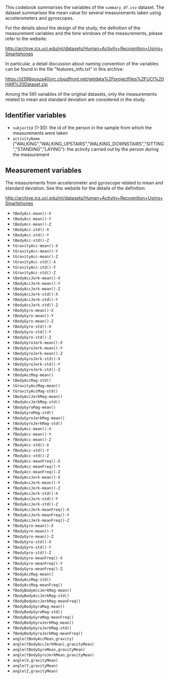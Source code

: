 This codebook summarises the variables of the ```summary_df.csv``` dataset.
The dataset summarises the mean value for several measurements taken using accelerometers and gyroscopes. 

For the details about the design of the study, the definition of the measurement variables and the time windows of the measurements, please refer to the website:

<http://archive.ics.uci.edu/ml/datasets/Human+Activity+Recognition+Using+Smartphones>

In particular, a detail discussion about naming convention of the variables can be found in the file "features_info.txt" in this archive:

<https://d396qusza40orc.cloudfront.net/getdata%2Fprojectfiles%2FUCI%20HAR%20Dataset.zip>

Among the 561 variables of the original datasets, only the measurements related to mean and standard deviation are considered in the study.


## Identifier variables
- ```subjectId``` (1-30): the id of the person in the sample from which the measurements were taken
- ```activityName``` ("WALKING","WALKING_UPSTAIRS","WALKING_DOWNSTAIRS","SITTING","STANDING","LAYING"): the activity carried out by the person during the measurement


## Measurement variables
The measurements from accelerometer and gyroscope related to mean and standard deviation. See this website for the details of the definition:

<http://archive.ics.uci.edu/ml/datasets/Human+Activity+Recognition+Using+Smartphones>

- ``` tBodyAcc-mean()-X ``` 
- ``` tBodyAcc-mean()-Y ``` 
- ``` tBodyAcc-mean()-Z ``` 
- ``` tBodyAcc-std()-X ``` 
- ``` tBodyAcc-std()-Y ``` 
- ``` tBodyAcc-std()-Z ``` 
- ``` tGravityAcc-mean()-X ``` 
- ``` tGravityAcc-mean()-Y ``` 
- ``` tGravityAcc-mean()-Z ``` 
- ``` tGravityAcc-std()-X ``` 
- ``` tGravityAcc-std()-Y ``` 
- ``` tGravityAcc-std()-Z ``` 
- ``` tBodyAccJerk-mean()-X ``` 
- ``` tBodyAccJerk-mean()-Y ``` 
- ``` tBodyAccJerk-mean()-Z ``` 
- ``` tBodyAccJerk-std()-X ``` 
- ``` tBodyAccJerk-std()-Y ``` 
- ``` tBodyAccJerk-std()-Z ``` 
- ``` tBodyGyro-mean()-X ``` 
- ``` tBodyGyro-mean()-Y ``` 
- ``` tBodyGyro-mean()-Z ``` 
- ``` tBodyGyro-std()-X ``` 
- ``` tBodyGyro-std()-Y ``` 
- ``` tBodyGyro-std()-Z ``` 
- ``` tBodyGyroJerk-mean()-X ``` 
- ``` tBodyGyroJerk-mean()-Y ``` 
- ``` tBodyGyroJerk-mean()-Z ``` 
- ``` tBodyGyroJerk-std()-X ``` 
- ``` tBodyGyroJerk-std()-Y ``` 
- ``` tBodyGyroJerk-std()-Z ``` 
- ``` tBodyAccMag-mean() ``` 
- ``` tBodyAccMag-std() ``` 
- ``` tGravityAccMag-mean() ``` 
- ``` tGravityAccMag-std() ``` 
- ``` tBodyAccJerkMag-mean() ``` 
- ``` tBodyAccJerkMag-std() ``` 
- ``` tBodyGyroMag-mean() ``` 
- ``` tBodyGyroMag-std() ``` 
- ``` tBodyGyroJerkMag-mean() ``` 
- ``` tBodyGyroJerkMag-std() ``` 
- ``` fBodyAcc-mean()-X ``` 
- ``` fBodyAcc-mean()-Y ``` 
- ``` fBodyAcc-mean()-Z ``` 
- ``` fBodyAcc-std()-X ``` 
- ``` fBodyAcc-std()-Y ``` 
- ``` fBodyAcc-std()-Z ``` 
- ``` fBodyAcc-meanFreq()-X ``` 
- ``` fBodyAcc-meanFreq()-Y ``` 
- ``` fBodyAcc-meanFreq()-Z ``` 
- ``` fBodyAccJerk-mean()-X ``` 
- ``` fBodyAccJerk-mean()-Y ``` 
- ``` fBodyAccJerk-mean()-Z ``` 
- ``` fBodyAccJerk-std()-X ``` 
- ``` fBodyAccJerk-std()-Y ``` 
- ``` fBodyAccJerk-std()-Z ``` 
- ``` fBodyAccJerk-meanFreq()-X ``` 
- ``` fBodyAccJerk-meanFreq()-Y ``` 
- ``` fBodyAccJerk-meanFreq()-Z ``` 
- ``` fBodyGyro-mean()-X ``` 
- ``` fBodyGyro-mean()-Y ``` 
- ``` fBodyGyro-mean()-Z ``` 
- ``` fBodyGyro-std()-X ``` 
- ``` fBodyGyro-std()-Y ``` 
- ``` fBodyGyro-std()-Z ``` 
- ``` fBodyGyro-meanFreq()-X ``` 
- ``` fBodyGyro-meanFreq()-Y ``` 
- ``` fBodyGyro-meanFreq()-Z ``` 
- ``` fBodyAccMag-mean() ``` 
- ``` fBodyAccMag-std() ``` 
- ``` fBodyAccMag-meanFreq() ``` 
- ``` fBodyBodyAccJerkMag-mean() ``` 
- ``` fBodyBodyAccJerkMag-std() ``` 
- ``` fBodyBodyAccJerkMag-meanFreq() ``` 
- ``` fBodyBodyGyroMag-mean() ``` 
- ``` fBodyBodyGyroMag-std() ``` 
- ``` fBodyBodyGyroMag-meanFreq() ``` 
- ``` fBodyBodyGyroJerkMag-mean() ``` 
- ``` fBodyBodyGyroJerkMag-std() ``` 
- ``` fBodyBodyGyroJerkMag-meanFreq() ``` 
- ``` angle(tBodyAccMean,gravity) ``` 
- ``` angle(tBodyAccJerkMean),gravityMean) ``` 
- ``` angle(tBodyGyroMean,gravityMean) ``` 
- ``` angle(tBodyGyroJerkMean,gravityMean) ``` 
- ``` angle(X,gravityMean) ``` 
- ``` angle(Y,gravityMean) ``` 
- ``` angle(Z,gravityMean) ``` 